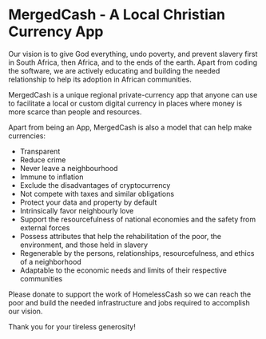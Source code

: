 # MergedCash - A Local Christian Currency App

Our vision is to give God everything, undo poverty, and prevent slavery first in South Africa, then Africa, and to the ends of the earth.
Apart from coding the software, we are actively educating and building the needed relationship to help its adoption in African communities. 

MergedCash is a unique regional private-currency app that anyone can use to facilitate a local or custom digital currency in places where money is more scarce than people and resources.

Apart from being an App, MergedCash is also a model that can help make currencies:
- Transparent
- Reduce crime
- Never leave a neighbourhood
- Immune to inflation
- Exclude the disadvantages of cryptocurrency
- Not compete with taxes and similar obligations
- Protect your data and property by default
- Intrinsically favor neighbourly love
- Support the resourcefulness of national economies and the safety from external forces
- Possess attributes that help the rehabilitation of the poor, the environment, and those held in slavery
- Regenerable by the persons, relationships, resourcefulness, and ethics of a neighborhood
- Adaptable to the economic needs and limits of their respective communities

Please donate to support the work of HomelessCash so we can reach the poor and build the needed infrastructure and jobs required to accomplish our vision.

Thank you for your tireless generosity!
